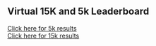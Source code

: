 ## Virtual 15K and 5k Leaderboard

[Click here for 5k results](https://bnorthan.github.io/Virtual15K_5K/leaderboard5k)  
[Click here for 15k results](https://bnorthan.github.io/Virtual15K_5K/leaderboard15k)
